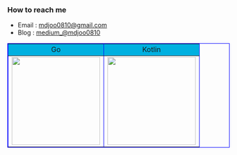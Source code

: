 ### How to reach me
- Email : [mdjoo0810@gmail.com](mailto:mdjoo0810@gmail.com)
- Blog : [medium_@mdjoo0810](https://medium.com/@mdjoo0810)

<table border="1" bordercolor="blue" >
  <tr align = "center" bgcolor="skybule">
    <td>Go</td>
    <td>Kotlin</td>
  </tr>
  <tr align = "center">
    <td><img src="https://user-images.githubusercontent.com/66775151/190562251-3fae8abc-f245-44f9-bbd0-12a706017249.png" height="200"></td>
    <td><img src="https://user-images.githubusercontent.com/66775151/195270052-5c1aa290-6fea-4d53-af2c-307c8ced8cb6.png" height="200"></td>
  </tr>
</table>
